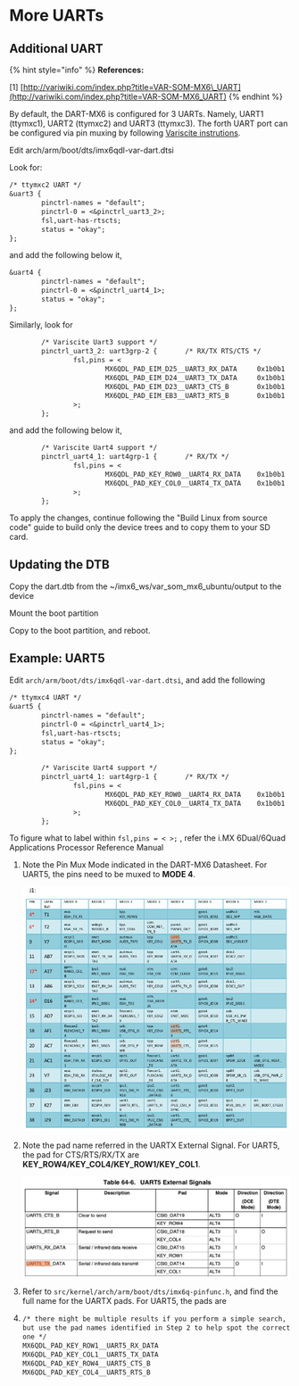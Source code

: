 # More UARTs

## Additional UART

{% hint style="info" %}
**References:**

\[1\] [http://variwiki.com/index.php?title=VAR-SOM-MX6\_UART](http://variwiki.com/index.php?title=VAR-SOM-MX6_UART)
{% endhint %}

By default, the DART-MX6 is configured for 3 UARTs. Namely, UART1 \(ttymxc1\), UART2 \(ttymxc2\) and UART3 \(ttymxc3\). The forth UART port can be configured via pin muxing by following [Variscite instrutions](http://variwiki.com/index.php?title=VAR-SOM-MX6_UART).

Edit arch/arm/boot/dts/imx6qdl-var-dart.dtsi

Look for:

```text
/* ttymxc2 UART */
&uart3 {
        pinctrl-names = "default";
        pinctrl-0 = <&pinctrl_uart3_2>;
        fsl,uart-has-rtscts;
        status = "okay";
};
```

and add the following below it,

```text
&uart4 {
        pinctrl-names = "default";
        pinctrl-0 = <&pinctrl_uart4_1>;
        status = "okay";
};
```

Similarly, look for

```text
        /* Variscite Uart3 support */
        pinctrl_uart3_2: uart3grp-2 {       /* RX/TX RTS/CTS */
                fsl,pins = <
                        MX6QDL_PAD_EIM_D25__UART3_RX_DATA     0x1b0b1
                        MX6QDL_PAD_EIM_D24__UART3_TX_DATA     0x1b0b1
                        MX6QDL_PAD_EIM_D23__UART3_CTS_B       0x1b0b1
                        MX6QDL_PAD_EIM_EB3__UART3_RTS_B       0x1b0b1
                >;
        };
```

and add the following below it,

```text
        /* Variscite Uart4 support */
        pinctrl_uart4_1: uart4grp-1 {       /* RX/TX */
                fsl,pins = <
                        MX6QDL_PAD_KEY_ROW0__UART4_RX_DATA    0x1b0b1
                        MX6QDL_PAD_KEY_COL0__UART4_TX_DATA    0x1b0b1
                >;
        };
```

To apply the changes, continue following the "Build Linux from source code" guide to build only the device trees and to copy them to your SD card.

## Updating the DTB

Copy the dart.dtb from the ~/imx6\_ws/var\_som\_mx6\_ubuntu/output to the device

Mount the boot partition 

Copy to the boot partition, and reboot.

## Example: UART5

Edit `arch/arm/boot/dts/imx6qdl-var-dart.dtsi`, and add the following

```text
/* ttymxc4 UART */
&uart5 {
        pinctrl-names = "default";
        pinctrl-0 = <&pinctrl_uart4_1>;
        fsl,uart-has-rtscts;
        status = "okay";
};
```

```text
        /* Variscite Uart4 support */
        pinctrl_uart4_1: uart4grp-1 {       /* RX/TX */
                fsl,pins = <
                        MX6QDL_PAD_KEY_ROW0__UART4_RX_DATA    0x1b0b1
                        MX6QDL_PAD_KEY_COL0__UART4_TX_DATA    0x1b0b1
                >;
        };
```

To figure what to label within `fsl,pins = < >;` , refer the i.MX 6Dual/6Quad Applications Processor Reference Manual

1. Note the Pin Mux Mode indicated in the DART-MX6 Datasheet. For UART5, the pins need to be muxed to **MODE 4**. 

   ![](../../.gitbook/assets/image.png)

2. Note the pad name referred in the UARTX External Signal. For UART5, the pad for CTS/RTS/RX/TX are **KEY\_ROW4/KEY\_COL4/KEY\_ROW1/KEY\_COL1**. 

   ![](../../.gitbook/assets/image%20%284%29.png)

3. Refer to `src/kernel/arch/arm/boot/dts/imx6q-pinfunc.h`, and find the full name for the UARTX pads. For UART5, the pads are
4. ```text
   /* there might be multiple results if you perform a simple search,
   but use the pad names identified in Step 2 to help spot the correct one */
   MX6QDL_PAD_KEY_ROW1__UART5_RX_DATA
   MX6QDL_PAD_KEY_COL1__UART5_TX_DATA
   MX6QDL_PAD_KEY_ROW4__UART5_CTS_B
   MX6QDL_PAD_KEY_COL4__UART5_RTS_B
   ```

